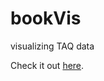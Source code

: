 # bookVis
visualizing TAQ data

Check it out [here](http://teddycho.github.io/2015/05/29/taq-visualization/).
